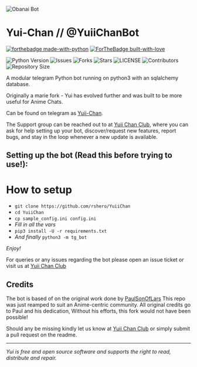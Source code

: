 ![Obanai Bot](https://te.legra.ph/file/ba785b585d3b7ef533556.jpg)
# Yui-Chan // @YuiiChanBot

[![forthebadge made-with-python](http://ForTheBadge.com/images/badges/made-with-python.svg)](https://www.python.org/)
[![ForTheBadge built-with-love](http://ForTheBadge.com/images/badges/built-with-love.svg)](https://GitHub.com/Dank-del/)</br>


![Python Version](https://img.shields.io/badge/python-3.8-green?style=for-the-badge&logo=appveyor)
![Issues](https://img.shields.io/github/issues/rshero/YuiiChan?style=for-the-badge&logo=appveyor)
![Forks](https://img.shields.io/github/forks/rshero/YuiiChan?style=for-the-badge&logo=appveyor)
![Stars](https://img.shields.io/github/stars/rshero/YuiiChan?style=for-the-badge&logo=appveyor)
![LICENSE](https://img.shields.io/github/license/rshero/YuiiChan?style=for-the-badge&logo=appveyor)
![Contributors](https://img.shields.io/github/contributors/rshero/YuiiChan?style=for-the-badge&logo=appveyor)
![Repository Size](https://img.shields.io/github/repo-size/rshero/YuiiChan?style=for-the-badge&logo=appveyor)</br>

A modular telegram Python bot running on python3 with an sqlalchemy database.

Originally a marie fork - Yui has evolved further and was built to be more useful for Anime Chats.

Can be found on telegram as [Yuii-Chan](https://t.me/YuiiChanBot).

The Support group can be reached out to at [Yuii Chan Club](https://t.me/yuiichansupport), where you can ask for help setting up your bot, discover/request new features, report bugs, and stay in the loop whenever a new update is available.



## Setting up the bot (Read this before trying to use!):


# How to setup

- `git clone https://github.com/rshero/YuiiChan`
- `cd YuiiChan`
- `cp sample_config.ini config.ini`
- *Fill in all the vars*
- `pip3 install -U -r requirements.txt`
- *And finally* `python3 -m tg_bot`

*Enjoy!*


For queries or any issues regarding the bot please open an issue ticket or visit us at [Yuii Chan Club](https://t.me/yuiichansupport)  

## Credits
The bot is based of on the original work done by [PaulSonOfLars](https://github.com/PaulSonOfLars)
This repo was just reamped to suit an Anime-centric community. All original credits go to Paul and his dedication, Without his efforts, this fork would not have been possible!


Should any be missing kindly let us know at [Yuii Chan Club](https://t.me/yuiichansupport) or simply submit a pull request on the readme.


-------------------------------------------------------------------------------------

*Yui is free and open source software and supports the right to read, distribute and repair.*
